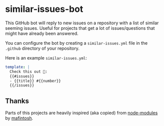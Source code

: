 # similar-issues-bot

This GitHub bot will reply to new issues on a repository with a list of
similar seeming issues. Useful for projects that get a lot of issues/questions
that might have already been answered.


You can configure the bot by creating a `similar-issues.yml` file in the `.github` directory
of your repository.

Here is an example `similar-issues.yml`:
```yml
template: |
  Check this out 🤖:
  {{#issues}}
  - {{title}} #{{number}}
  {{/issues}}
```

## Thanks

Parts of this projects are heavily inspired (aka copied) from [node-modules](https://github.com/mafintosh/node-modules)
by [mafintosh](https://github.com/mafintosh).
